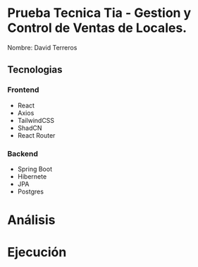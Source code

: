 # Prueba Tecnica Tia - Gestion y Control de Ventas de Locales.

Nombre: David Terreros

## Tecnologias

### Frontend

- React
- Axios
- TailwindCSS
- ShadCN
- React Router

### Backend

- Spring Boot
- Hibernete
- JPA
- Postgres

# Análisis


# Ejecución
